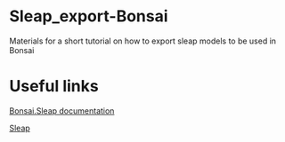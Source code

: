 # Sleap_export-Bonsai
Materials for a short tutorial on how to export sleap models to be used in Bonsai

# Useful links
[Bonsai.Sleap documentation](https://bonsai-rx.org/sleap/)

[Sleap](https://sleap.ai/)
